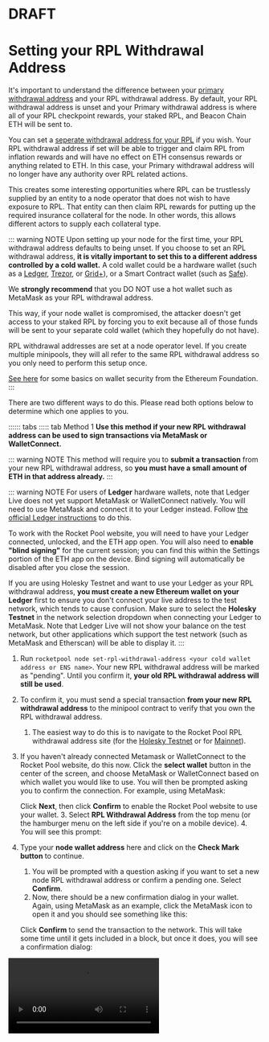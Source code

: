# DRAFT
# Setting your RPL Withdrawal Address

It's important to understand the difference between your [primary withdrawal address](../node/prepare-node#setting-your-primary-withdrawal-address) and your RPL withdrawal address. By default, your RPL withdrawal address is unset and your Primary withdrawal address is where all of your RPL checkpoint rewards, your staked RPL, and Beacon Chain ETH will be sent to. 

You can set a [seperate withdrawal address for your RPL](https://rpips.rocketpool.net/RPIPs/RPIP-31) if you wish. Your RPL withdrawal address if set will be able to trigger and claim RPL from inflation rewards and will have no effect on ETH consensus rewards or anything related to ETH. In this case, your Primary withdrawal address will no longer have any authority over RPL related actions. 

This creates some interesting opportunities where RPL can be trustlessly supplied by an entity to a node operator that does not wish to have exposure to RPL. That entity can then claim RPL rewards for putting up the required insurance collateral for the node. In other words, this allows different actors to supply each collateral type.


::: warning NOTE
Upon setting up your node for the first time, your RPL withdrawal address defaults to being unset.
If you choose to set an RPL withdrawal address, **it is vitally important to set this to a different address controlled by a cold wallet.**
A cold wallet could be a hardware wallet (such as a [Ledger](https://www.ledger.com/), [Trezor](https://trezor.io/), or [Grid+](https://gridplus.io/)), or a Smart Contract wallet (such as [Safe](https://app.safe.global/welcome)).

We **strongly recommend** that you DO NOT use a hot wallet such as MetaMask as your RPL withdrawal address.

This way, if your node wallet is compromised, the attacker doesn't get access to your staked RPL by forcing you to exit because all of those funds will be sent to your separate cold wallet (which they hopefully do not have).

RPL withdrawal addresses are set at a node operator level.
If you create multiple minipools, they will all refer to the same RPL withdrawal address so you only need to perform this setup once.

[See here](https://ethereum.org/en/security/#wallet-security) for some basics on wallet security from the Ethereum Foundation.
:::

There are two different ways to do this.
Please read both options below to determine which one applies to you.

:::::: tabs
::::: tab Method 1
**Use this method if your new RPL withdrawal address can be used to sign transactions via MetaMask or WalletConnect.**

::: warning NOTE
This method will require you to **submit a transaction** from your new RPL withdrawal address, so **you must have a small amount of ETH in that address already.**
:::

::: warning NOTE
For users of **Ledger** hardware wallets, note that Ledger Live does not yet support MetaMask or WalletConnect natively.
You will need to use MetaMask and connect it to your Ledger instead.
Follow [the official Ledger instructions](https://www.ledger.com/academy/security/the-safest-way-to-use-metamask) to do this.

To work with the Rocket Pool website, you will need to have your Ledger connected, unlocked, and the ETH app open.
You will also need to **enable "blind signing"** for the current session; you can find this within the Settings portion of the ETH app on the device.
Bind signing will automatically be disabled after you close the session.

If you are using Holesky Testnet and want to use your Ledger as your RPL withdrawal address, **you must create a new Ethereum wallet on your Ledger** first to ensure you don't connect your live address to the test network, which tends to cause confusion.
Make sure to select the **Holesky Testnet** in the network selection dropdown when connecting your Ledger to MetaMask.
Note that Ledger Live will not show your balance on the test network, but other applications which support the test network (such as MetaMask and Etherscan) will be able to display it.
:::

1. Run `rocketpool node set-rpl-withdrawal-address <your cold wallet address or ENS name>`. Your new RPL withdrawal address will be marked as "pending". Until you confirm it, **your old RPL withdrawal address will still be used**.
2. To confirm it, you must send a special transaction **from your new RPL withdrawal address** to the minipool contract to verify that you own the RPL withdrawal address.
   1. The easiest way to do this is to navigate to the Rocket Pool RPL withdrawal address site (for the [Holesky Testnet](https://testnet.rocketpool.net/manage/rpl-withdrawal-address) or for [Mainnet](https://stake.rocketpool.net/manage/rpl-withdrawal-address)).
3. If you haven't already connected Metamask or WalletConnect to the Rocket Pool website, do this now. Click the **select wallet** button in the center of the screen, and choose MetaMask or WalletConnect based on which wallet you would like to use. You will then be prompted asking you to confirm the connection. For example, using MetaMask:

   Click **Next**, then click **Confirm** to enable the Rocket Pool website to use your wallet. 3. Select **RPL Withdrawal Address** from the top menu (or the hamburger menu on the left side if you're on a mobile device). 4. You will see this prompt:

4. Type your **node wallet address** here and click on the **Check Mark button** to continue.

   1. You will be prompted with a question asking if you want to set a new node RPL withdrawal address or confirm a pending one. Select **Confirm**.
   2. Now, there should be a new confirmation dialog in your wallet. Again, using MetaMask as an example, click the MetaMask icon to open it and you should see something like this:

   Click **Confirm** to send the transaction to the network. This will take some time until it gets included in a block, but once it does, you will see a confirmation dialog:


<video controls="controls" src="https://cdn-rocketpool.s3.us-west-2.amazonaws.com/confirm_pending_withdrawal.mp4" />

5. Your new RPL withdrawal address will now be confirmed and activated. You can view this with `rocketpool node status`.

::::: tab Method 2

**Use this method only if your RPL withdrawal address _cannot_ be used to sign transactions via MetaMask or WalletConnect.**

In this method, you will run:

```
rocketpool node set-rpl-withdrawal-address --force <your cold wallet address>
```

You will be offered the chance to send a test transaction before confirming this, to ensure that you have the right address.
If you confirm this command when it prompts you, your new RPL withdrawal address will be set immediately.

::: danger
By doing this, you bypass the safety measure associated with Method 1, which requires you to prove that you own the new address.
If you make a typo here, there is no way to undo it and **your minipool's rewards will be lost forever**.

We **strongly** encourage you to use the test transaction mechanism before confirming this, and if possible, use Method 1 instead.
:::

::::::

Once this is done, you will **no longer be able to change your RPL withdrawal address using the `set-rpl-withdrawal-address` command**.
To change it, you will need to send a signed transaction from your **active** RPL withdrawal address (the one you just switched to).
The Rocket Pool website has a function to help you do this.
